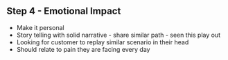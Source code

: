 ## Step 4 - Emotional Impact
- Make it personal
- Story telling with solid narrative - share similar path - seen this play out
- Looking for customer to replay similar scenario in their head
- Should relate to pain they are facing every day